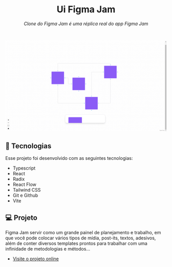 <h1 align="center">Ui Figma Jam</h1>

<p align="center"><em>Clone do Figma Jam é uma réplica real do app Figma Jam <br/></em></p>

<br>

<p align="center">
  <img alt="Figma app" src="figma.png" width="100%" height="70%">
</p>

## 🚀 Tecnologias

Esse projeto foi desenvolvido com as seguintes tecnologias:

- Typescript
- React 
- Radix
- React Flow
- Tailwind CSS
- Git e Github
- Vite

## 💻 Projeto

Figma Jam servir como um grande painel de planejamento e trabalho, em que você pode colocar vários tipos de mídia, post-its, textos, adesivos, além de conter diversos templates prontos para trabalhar com uma infinidade de metodologias e métodos...

- [Visite o projeto online](https://figma-ui-ten.vercel.app/)
